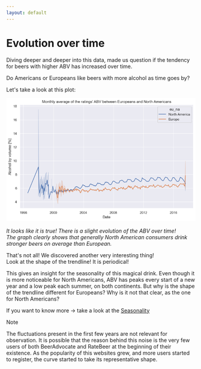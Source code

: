 ```yaml
---
layout: default
---
```


# Evolution over time

Diving deeper and deeper into this data, made us question if the tendency for beers with higher ABV has increased over time. 

Do Americans or Europeans like beers with more alcohol as time goes by?

Let's take a look at this plot:

![ABV across time](./plots/abv_time.png)

_It looks like it is true! There is a slight evolution of the ABV over time!_
</br>_The graph clearly shows that generally North American consumers drink stronger beers on average than European._

That's not all! We discovered another very interesting thing!
</br>Look at the shape of the trendline! It is periodical!

This gives an insight for the seasonality of this magical drink. Even though it is more noticeable for North Americans, ABV has peaks every start of a new year and a low peak each summer, on both continents. But why is the shape of the trendline different for Europeans? Why is it not that clear, as the one for North Americans?

If you want to know more -> take a look at the [Seasonality](/ada-welovepandas-webpage/Seasonality)

> [!NOTE]
> The fluctuations present in the first few years are not relevant for observation. It is possible that the reason behind this noise is the very few users of both BeerAdvocate and RateBeer at the beginning of their existence. As the popularity of this websites grew, and more users started to register, the curve started to take its representative shape.
